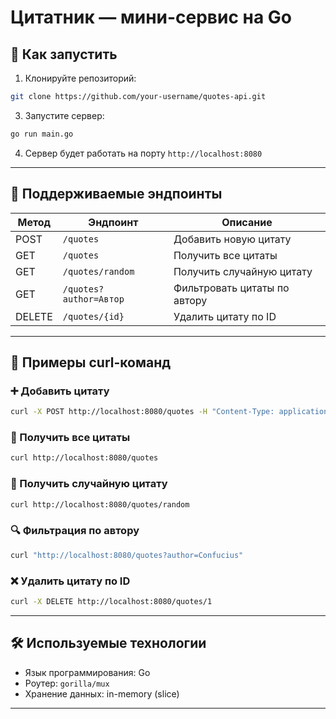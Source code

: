 # Цитатник — мини-сервис на Go


## 🚀 Как запустить

1. Клонируйте репозиторий:

```bash
git clone https://github.com/your-username/quotes-api.git
```

3. Запустите сервер:

```bash
go run main.go
```

4. Сервер будет работать на порту `http://localhost:8080`

---

## 📌 Поддерживаемые эндпоинты

| Метод | Эндпоинт                     | Описание                                  |
|-------|------------------------------|-------------------------------------------|
| POST  | `/quotes`                   | Добавить новую цитату                     |
| GET   | `/quotes`                   | Получить все цитаты                       |
| GET   | `/quotes/random`           | Получить случайную цитату                 |
| GET   | `/quotes?author=Автор`     | Фильтровать цитаты по автору             |
| DELETE| `/quotes/{id}`             | Удалить цитату по ID                      |

---

## 🔧 Примеры curl-команд

### ➕ Добавить цитату

```bash
curl -X POST http://localhost:8080/quotes -H "Content-Type: application/json" -d "{\"author\":\"Confucius\", \"text\":\"Life is simple, but we insist on making it complicated.\"}"
```

### 📄 Получить все цитаты

```bash
curl http://localhost:8080/quotes
```

### 🎯 Получить случайную цитату

```bash
curl http://localhost:8080/quotes/random
```

### 🔍 Фильтрация по автору

```bash
curl "http://localhost:8080/quotes?author=Confucius"
```

### ❌ Удалить цитату по ID

```bash
curl -X DELETE http://localhost:8080/quotes/1
```

---

## 🛠 Используемые технологии

- Язык программирования: Go
- Роутер: `gorilla/mux`
- Хранение данных: in-memory (slice)

---
